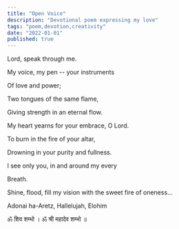 ```yaml
---
title: "Open Voice"
description: "Devotional poem expressing my love"
tags: "poem,devotion,creativity"
date: "2022-01-01"
published: true
---
```


Lord, speak through me.

My voice, my pen -- your instruments

Of love and power;

Two tongues of the same flame,

Giving strength in an eternal flow.


My heart yearns for your embrace, O Lord.

To burn in the fire of your altar,

Drowning in your purity and fullness.

I see only you, in and around my every

Breath.

Shine, flood, fill my vision with the sweet fire of oneness...

Adonai ha-Aretz, Hallelujah, Elohim

ॐ  शिव शम्भो । ॐ श्री महादेव शम्भो ॥
